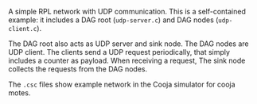 A simple RPL network with UDP communication. This is a self-contained example:
it includes a DAG root (`udp-server.c`) and DAG nodes (`udp-client.c`).

The DAG root also acts as UDP server and sink node. The DAG nodes are UDP client. The clients
send a UDP request periodically, that simply includes a counter as payload.
When receiving a request, The sink node collects the requests from the DAG nodes.

The `.csc` files show example network in the Cooja simulator for cooja motes.


